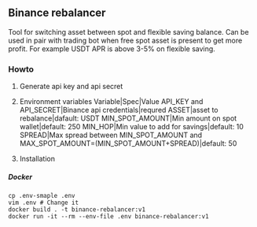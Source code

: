## Binance rebalancer
Tool for switching asset between spot and flexible saving balance.
Can be used in pair with trading bot when free spot asset is present
to get more profit. For example USDT APR is above 3-5% on flexible saving.

### Howto
1. Generate api key and api secret
2. Environment variables
Variable|Spec|Value
API_KEY and API_SECRET|Binance api credentials|requred
ASSET|asset to rebalance|dafault: USDT
MIN_SPOT_AMOUNT|Min amount on spot wallet|default: 250
MIN_HOP|Min value to add for savings|default: 10
SPREAD|Max spread between MIN_SPOT_AMOUNT and MAX_SPOT_AMOUNT=(MIN_SPOT_AMOUNT+SPREAD)|default: 50

3. Installation 
##### Docker
```
cp .env-smaple .env
vim .env # Change it
docker build . -t binance-rebalancer:v1
docker run -it --rm --env-file .env binance-rebalancer:v1
``` 
